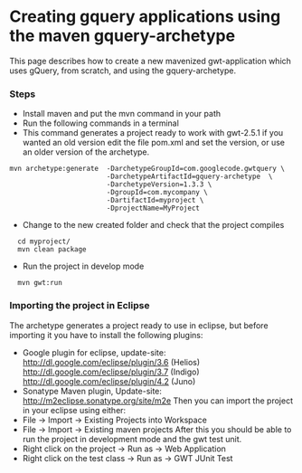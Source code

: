 # Creating gquery applications using the maven gquery-archetype

This page describes how to create a new mavenized gwt-application which uses gQuery,  from scratch, and using the gquery-archetype.

### Steps

 * Install maven and put the mvn command in your path
 * Run the following commands in a terminal
 * This command generates a project ready to work with gwt-2.5.1 if you wanted an old version edit the file pom.xml and set the version, or use an older version of the archetype.

```
mvn archetype:generate  -DarchetypeGroupId=com.googlecode.gwtquery \
                        -DarchetypeArtifactId=gquery-archetype  \
                        -DarchetypeVersion=1.3.3 \
                        -DgroupId=com.mycompany \
                        -DartifactId=myproject \
                        -DprojectName=MyProject

```

 * Change to the new created folder and check that the project compiles

```
  cd myproject/
  mvn clean package
```

 * Run the project in develop mode

```
  mvn gwt:run
```

### Importing the project in Eclipse

The archetype generates a project ready to use in eclipse, but before importing it you have to install the following plugins:
 * Google plugin for eclipse, update-site: http://dl.google.com/eclipse/plugin/3.6 (Helios) http://dl.google.com/eclipse/plugin/3.7 (Indigo) http://dl.google.com/eclipse/plugin/4.2 (Juno)
 * Sonatype Maven plugin, Update-site: http://m2eclipse.sonatype.org/site/m2e
Then you can import the project in your eclipse using either:
  * File -> Import -> Existing Projects into Workspace
  * File -> Import -> Existing maven projects
After this you should be able to run the project in development mode and the gwt test unit.
 * Right click on the project -> Run as -> Web Application
 * Right click on the test class -> Run as -> GWT JUnit Test
